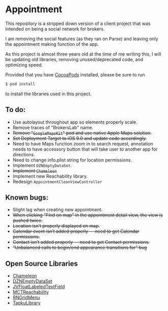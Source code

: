 # Appointment

This repository is a stripped down version of a client project that was
intended on being a social network for brokers.

I am removing the social features (as they ran on Parse) and leaving
only the appointment making function of the app.

As this project is almost three years old at the time of me writing
this, I will be updating old libraries, removing unused/deprecated code,
and optimizing speed.

Provided that you have [CocoaPods](http://cocoapods.org) installed, please be sure to run
```bash
$ pod install
```
to install the libraries used in this project.

## To do:
- Use autolayout throughout app so elements properly scale.
- Remove traces of "BrokersLab" name.
- ~~Remove "```GoogleMapsKit```" pod and use native Apple Maps solution.~~
- ~~Set Deployment Target to iOS 9.0 and update code accordingly.~~
- Need to have Maps function zoom in to search request, annotation needs to have accessory button that will take user to another app for directions. 
- Need to change info.plist string for location permissions.
- Implement ```DZNEmptyDataSet```.
- ~~Implement ```Chameleon```~~
- Implement new Reachability library.
- Redesign ```AppointmentCleanViewController```

## Known bugs:
- Slight lag when creating new appointment.
- ~~When clicking "Find on map" in the appointment detail view, the view is pushed twice.~~
- ~~Location isn't properly displayed on map.~~
- ~~Calendar event isn’t added properly — need to get Calendar permissions.~~
- ~~Contact isn’t added properly — need to get Contact permissions.~~
- ~~“Unbalanced calls to begin/end appearance transitions for” bug~~

## Open Source Libraries
- [Chameleon](https://github.com/ViccAlexander/Chameleon)
- [DZNEmptyDataSet](https://github.com/dzenbot/DZNEmptyDataSet)
- [JVFloatLabeledTextField](https://github.com/jverdi/JVFloatLabeledTextField)
- [MCTReachability](https://github.com/ministrycentered/MCTReachability)
- [RNGridMenu](https://github.com/rnystrom/RNGridMenu)
- [TapkuLibrary](https://github.com/devinross/tapkulibrary)